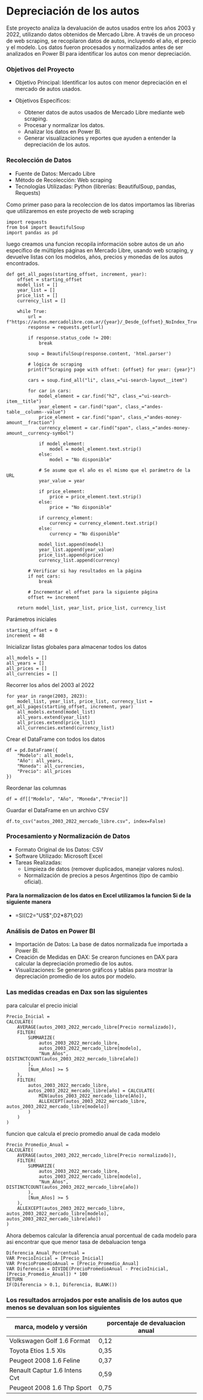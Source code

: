 # Depreciación de los autos

Este proyecto analiza la devaluación de autos usados entre los años 2003 y 2022, utilizando datos obtenidos de Mercado Libre. A través de un proceso de web scraping, se recopilaron datos de autos, incluyendo el año, el precio y el modelo. Los datos fueron procesados y normalizados antes de ser analizados en Power BI para identificar los autos con menor depreciación.

### Objetivos del Proyecto

- Objetivo Principal: Identificar los autos con menor depreciación en el mercado de autos usados.

- Objetivos Específicos:
    - Obtener datos de autos usados de Mercado Libre mediante web scraping.
    - Procesar y normalizar los datos.
    - Analizar los datos en Power BI.
    - Generar visualizaciones y reportes que ayuden a entender la depreciación de los autos.

### Recolección de Datos
- Fuente de Datos: Mercado Libre
- Método de Recolección: Web scraping
- Tecnologías Utilizadas: Python (librerías: BeautifulSoup, pandas, Requests)

Como primer paso para la recoleccion de los datos importamos las librerias que utilizaremos en este proyecto de web scraping 
```
import requests
from bs4 import BeautifulSoup
import pandas as pd
```
luego creamos una funcion recopila información sobre autos de un año específico de múltiples páginas en Mercado Libre, usando web scraping, y devuelve listas con los modelos, años, precios y monedas de los autos encontrados.
```
def get_all_pages(starting_offset, increment, year):
    offset = starting_offset
    model_list = []
    year_list = []
    price_list = []
    currency_list = []

    while True:
        url = f"https://autos.mercadolibre.com.ar/{year}/_Desde_{offset}_NoIndex_True"
        response = requests.get(url)

        if response.status_code != 200:
            break

        soup = BeautifulSoup(response.content, 'html.parser')

        # lógica de scraping
        print(f"Scraping page with offset: {offset} for year: {year}")

        cars = soup.find_all("li", class_="ui-search-layout__item")

        for car in cars:
            model_element = car.find("h2", class_="ui-search-item__title")
            year_element = car.find("span", class_="andes-table__column--value")
            price_element = car.find("span", class_="andes-money-amount__fraction")
            currency_element = car.find("span", class_="andes-money-amount__currency-symbol")

            if model_element:
                model = model_element.text.strip()
            else:
                model = "No disponible"

            # Se asume que el año es el mismo que el parámetro de la URL
            year_value = year

            if price_element:
                price = price_element.text.strip()
            else:
                price = "No disponible"

            if currency_element:
                currency = currency_element.text.strip()
            else:
                currency = "No disponible"

            model_list.append(model)
            year_list.append(year_value)
            price_list.append(price)
            currency_list.append(currency)

        # Verificar si hay resultados en la página
        if not cars:
            break

        # Incrementar el offset para la siguiente página
        offset += increment

    return model_list, year_list, price_list, currency_list
```
Parámetros iniciales
```
starting_offset = 0
increment = 48
```
Inicializar listas globales para almacenar todos los datos
```
all_models = []
all_years = []
all_prices = []
all_currencies = []
```
Recorrer los años del 2003 al 2022
```
for year in range(2003, 2023):
    model_list, year_list, price_list, currency_list = get_all_pages(starting_offset, increment, year)
    all_models.extend(model_list)
    all_years.extend(year_list)
    all_prices.extend(price_list)
    all_currencies.extend(currency_list)
```
Crear el DataFrame con todos los datos
```
df = pd.DataFrame({
    "Modelo": all_models,
    "Año": all_years,
    "Moneda": all_currencies,
    "Precio": all_prices
})
```
Reordenar las columnas
```
df = df[["Modelo", "Año", "Moneda","Precio"]]
```
Guardar el DataFrame en un archivo CSV
```
df.to_csv("autos_2003_2022_mercado_libre.csv", index=False)
```
### Procesamiento y Normalización de Datos
- Formato Original de los Datos: CSV
- Software Utilizado: Microsoft Excel
- Tareas Realizadas:
    - Limpieza de datos (remover duplicados, manejar valores nulos).
    - Normalización de precios a pesos Argentinos (tipo de cambio oficial).
#### Para la normalizacion de los datos en Excel utilizamos la funcion Si de la siguiente manera
- =SI(C2="US$";D2*871;D2)
### Análisis de Datos en Power BI
- Importación de Datos: La base de datos normalizada fue importada a Power BI.
- Creación de Medidas en DAX: Se crearon funciones en DAX para calcular la depreciación promedio de los autos.
- Visualizaciones: Se generaron gráficos y tablas para mostrar la depreciación promedio de los autos por modelo.
### Las medidas creadas en Dax son las siguientes
para calcular el precio inicial
```
Precio_Inicial = 
CALCULATE(
    AVERAGE(autos_2003_2022_mercado_libre[Precio normalizado]),
    FILTER(
        SUMMARIZE(
            autos_2003_2022_mercado_libre,
            autos_2003_2022_mercado_libre[modelo],
            "Num_Años", DISTINCTCOUNT(autos_2003_2022_mercado_libre[año])
        ),
        [Num_Años] >= 5
    ),
    FILTER(
        autos_2003_2022_mercado_libre,
        autos_2003_2022_mercado_libre[año] = CALCULATE(
            MIN(autos_2003_2022_mercado_libre[Año]),
            ALLEXCEPT(autos_2003_2022_mercado_libre, autos_2003_2022_mercado_libre[modelo])
        )
    )
)
```
funcion que calcula el precio promedio anual de cada modelo
```
Precio_Promedio_Anual = 
CALCULATE(
    AVERAGE(autos_2003_2022_mercado_libre[Precio normalizado]),
    FILTER(
        SUMMARIZE(
            autos_2003_2022_mercado_libre,
            autos_2003_2022_mercado_libre[modelo],
            "Num_Años", DISTINCTCOUNT(autos_2003_2022_mercado_libre[año])
        ),
        [Num_Años] >= 5
    ),
    ALLEXCEPT(autos_2003_2022_mercado_libre, autos_2003_2022_mercado_libre[modelo], autos_2003_2022_mercado_libre[año])
)
```
Ahora debemos calcular la diferencia anual porcentual de cada modelo para asi encontrar que que menor tasa de debaluacion tenga 
```
Diferencia_Anual_Porcentual = 
VAR PrecioInicial = [Precio_Inicial]
VAR PrecioPromedioAnual = [Precio_Promedio_Anual]
VAR Diferencia = DIVIDE(PrecioPromedioAnual - PrecioInicial, [Precio_Promedio_Anual]) * 100
RETURN 
IF(Diferencia > 0.1, Diferencia, BLANK())
```
### Los resultados arrojados por este analisis de los autos que menos se devaluan son los siguientes
| marca, modelo y versión        | porcentaje de devaluacion anual |
| -------------------------------| ------------------------------- | 
| Volkswagen Golf 1.6 Format     |                             0,12|              
| Toyota Etios 1.5 Xls           |                             0,35|
| Peugeot 2008 1.6 Feline        |                             0,37|
| Renault Captur 1.6 Intens Cvt  |                             0,59|
| Peugeot 2008 1.6 Thp Sport     |                             0,75|
